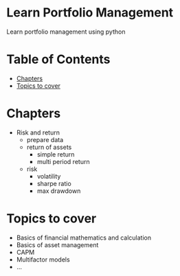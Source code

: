 # Learn Portfolio Management

Learn portfolio management using python

# Table of Contents

<!-- vim-markdown-toc GFM -->

* [Chapters](#chapters)
* [Topics to cover](#topics-to-cover)

<!-- vim-markdown-toc -->

# Chapters
- Risk and return
	- prepare data
	- return of assets
		- simple return
		- multi period return
	- risk
		- volatility
		- sharpe ratio
		- max drawdown

# Topics to cover
  - Basics of financial mathematics and calculation
  - Basics of asset management
  - CAPM
  - Multifactor models
  - ...
